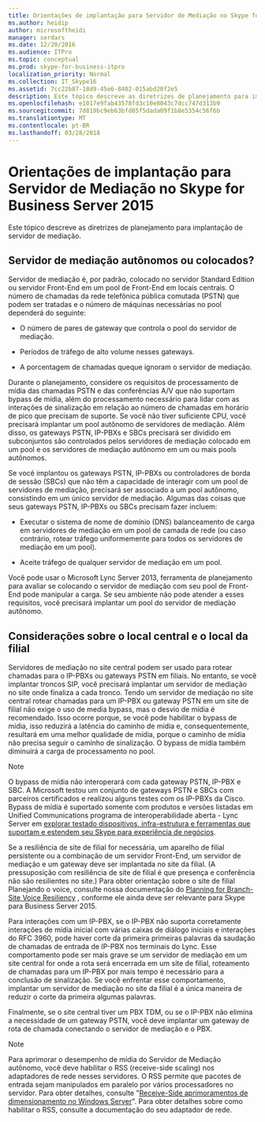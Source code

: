 ```yaml
---
title: Orientações de implantação para Servidor de Mediação no Skype for Business Server 2015
ms.author: heidip
author: microsoftheidi
manager: serdars
ms.date: 12/20/2016
ms.audience: ITPro
ms.topic: conceptual
ms.prod: skype-for-business-itpro
localization_priority: Normal
ms.collection: IT_Skype16
ms.assetid: 7cc22b87-18d9-45e6-8402-015abd20f2e5
description: Este tópico descreve as diretrizes de planejamento para implantação de servidor de mediação.
ms.openlocfilehash: e1017e9fab43578fd3c10e8043c7dcc747d313b9
ms.sourcegitcommit: 7d819bc9eb63bfd85f5dada09f1b8e5354c56f6b
ms.translationtype: MT
ms.contentlocale: pt-BR
ms.lasthandoff: 03/28/2018
---
```

# <a name="deployment-guidelines-for-mediation-server-in-skype-for-business-server-2015"></a>Orientações de implantação para Servidor de Mediação no Skype for Business Server 2015
 
Este tópico descreve as diretrizes de planejamento para implantação de servidor de mediação.
  
## <a name="collocated-or-stand-alone-mediation-server"></a>Servidor de mediação autônomos ou colocados?

Servidor de mediação é, por padrão, colocado no servidor Standard Edition ou servidor Front-End em um pool de Front-End em locais centrais. O número de chamadas da rede telefônica pública comutada (PSTN) que podem ser tratadas e o número de máquinas necessárias no pool dependerá do seguinte:
  
- O número de pares de gateway que controla o pool do servidor de mediação.
    
- Períodos de tráfego de alto volume nesses gateways.
    
- A porcentagem de chamadas queque ignoram o servidor de mediação.
    
Durante o planejamento, considere os requisitos de processamento de mídia das chamadas PSTN e das conferências A/V que não suportam bypass de mídia, além do processamento necessário para lidar com as interações de sinalização em relação ao número de chamadas em horário de pico que precisam de suporte. Se você não tiver suficiente CPU, você precisará implantar um pool autônomo de servidores de mediação. Além disso, os gateways PSTN, IP-PBXs e SBCs precisará ser dividido em subconjuntos são controlados pelos servidores de mediação colocado em um pool e os servidores de mediação autônomo em um ou mais pools autônomos.
  
Se você implantou os gateways PSTN, IP-PBXs ou controladores de borda de sessão (SBCs) que não têm a capacidade de interagir com um pool de servidores de mediação, precisará ser associado a um pool autônomo, consistindo em um único servidor de mediação. Algumas das coisas que seus gateways PSTN, IP-PBXs ou SBCs precisam fazer incluem:
  
- Executar o sistema de nome de domínio (DNS) balanceamento de carga em servidores de mediação em um pool de camada de rede (ou caso contrário, rotear tráfego uniformemente para todos os servidores de mediação em um pool).
    
- Aceite tráfego de qualquer servidor de mediação em um pool.
    
Você pode usar o Microsoft Lync Server 2013, ferramenta de planejamento para avaliar se colocando o servidor de mediação com seu pool de Front-End pode manipular a carga. Se seu ambiente não pode atender a esses requisitos, você precisará implantar um pool do servidor de mediação autônomo.
  
## <a name="central-site-and-branch-site-considerations"></a>Considerações sobre o local central e o local da filial

 Servidores de mediação no site central podem ser usado para rotear chamadas para o IP-PBXs ou gateways PSTN em filiais. No entanto, se você implantar troncos SIP, você precisará implantar um servidor de mediação no site onde finaliza a cada tronco. Tendo um servidor de mediação no site central rotear chamadas para um IP-PBX ou gateway PSTN em um site de filial não exige o uso de media bypass, mas o desvio de mídia é recomendado. Isso ocorre porque, se você pode habilitar o bypass de mídia, isso reduzirá a latência do caminho de mídia e, consequentemente, resultará em uma melhor qualidade de mídia, porque o caminho de mídia não precisa seguir o caminho de sinalização. O bypass de mídia também diminuirá a carga de processamento no pool.
  
> [!NOTE]
> O bypass de mídia não interoperará com cada gateway PSTN, IP-PBX e SBC. A Microsoft testou um conjunto de gateways PSTN e SBCs com parceiros certificados e realizou alguns testes com os IP-PBXs da Cisco. Bypass de mídia é suportado somente com produtos e versões listadas em Unified Communications programa de interoperabilidade aberta - Lync Server em [explorar testado dispositivos, infra-estrutura e ferramentas que suportam e estendem seu Skype para experiência de negócios](http://partnersolutions.skypeforbusiness.com/solutionscatalog). 
  
Se a resiliência de site de filial for necessária, um aparelho de filial persistente ou a combinação de um servidor Front-End, um servidor de mediação e um gateway deve ser implantada no site da filial. (A pressuposição com resiliência de site de filial é que presença e conferência não são resilientes no site.) Para obter orientação sobre o site de filial Planejando o voice, consulte nossa documentação do [Planning for Branch-Site Voice Resiliency](https://technet.microsoft.com/en-us/library/gg398477%28v=ocs.15%29.aspx) , conforme ele ainda deve ser relevante para Skype para Business Server 2015.
  
Para interações com um IP-PBX, se o IP-PBX não suporta corretamente interações de mídia inicial com várias caixas de diálogo iniciais e interações do RFC 3960, pode haver corte da primeira primeiras palavras da saudação de chamadas de entrada de IP-PBX nos terminais do Lync. Esse comportamento pode ser mais grave se um servidor de mediação em um site central for onde a rota será encerrada em um site de filial, roteamento de chamadas para um IP-PBX por mais tempo é necessário para a conclusão de sinalização. Se você enfrentar esse comportamento, implantar um servidor de mediação no site da filial é a única maneira de reduzir o corte da primeira algumas palavras.
  
Finalmente, se o site central tiver um PBX TDM, ou se o IP-PBX não elimina a necessidade de um gateway PSTN, você deve implantar um gateway de rota de chamada conectando o servidor de mediação e o PBX.
  
> [!NOTE]
> Para aprimorar o desempenho de mídia do Servidor de Mediação autônomo, você deve habilitar o RSS (receive-side scaling) nos adaptadores de rede nesses servidores. O RSS permite que pacotes de entrada sejam manipulados em paralelo por vários processadores no servidor. Para obter detalhes, consulte "[Receive-Side aprimoramentos de dimensionamento no Windows Server](https://go.microsoft.com/fwlink/p/?LinkId=268731)". Para obter detalhes sobre como habilitar o RSS, consulte a documentação do seu adaptador de rede. 
  

